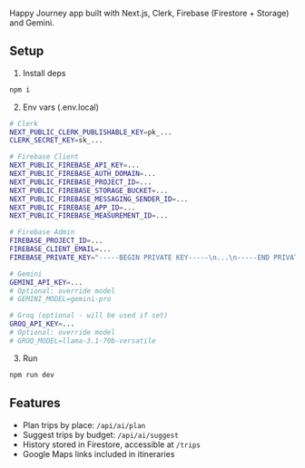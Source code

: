 Happy Journey app built with Next.js, Clerk, Firebase (Firestore + Storage) and Gemini.

## Setup

1) Install deps

```bash
npm i
```

2) Env vars (.env.local)

```bash
# Clerk
NEXT_PUBLIC_CLERK_PUBLISHABLE_KEY=pk_...
CLERK_SECRET_KEY=sk_...

# Firebase Client
NEXT_PUBLIC_FIREBASE_API_KEY=...
NEXT_PUBLIC_FIREBASE_AUTH_DOMAIN=...
NEXT_PUBLIC_FIREBASE_PROJECT_ID=...
NEXT_PUBLIC_FIREBASE_STORAGE_BUCKET=...
NEXT_PUBLIC_FIREBASE_MESSAGING_SENDER_ID=...
NEXT_PUBLIC_FIREBASE_APP_ID=...
NEXT_PUBLIC_FIREBASE_MEASUREMENT_ID=...

# Firebase Admin
FIREBASE_PROJECT_ID=...
FIREBASE_CLIENT_EMAIL=...
FIREBASE_PRIVATE_KEY="-----BEGIN PRIVATE KEY-----\n...\n-----END PRIVATE KEY-----\n"

# Gemini
GEMINI_API_KEY=...
# Optional: override model
# GEMINI_MODEL=gemini-pro

# Groq (optional - will be used if set)
GROQ_API_KEY=...
# Optional: override model
# GROQ_MODEL=llama-3.1-70b-versatile
```

3) Run

```bash
npm run dev
```

## Features

- Plan trips by place: `/api/ai/plan`
- Suggest trips by budget: `/api/ai/suggest`
- History stored in Firestore, accessible at `/trips`
- Google Maps links included in itineraries
